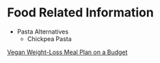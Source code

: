 # Food Related Information

* Pasta Alternatives
  * Chickpea Pasta
  
[Vegan Weight-Loss Meal Plan on a Budget](http://www.eatingwell.com/article/291272/vegan-weight-loss-meal-plan-on-a-budget/)
